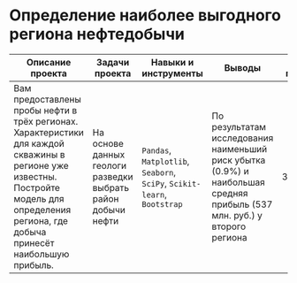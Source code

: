 # Определение наиболее выгодного региона нефтедобычи
Описание проекта|Задачи проекта|Навыки и инструменты|Выводы|Статус проекта
---|---|---|---|---
Вам предоставлены пробы нефти в трёх регионах. Характеристики для каждой скважины в регионе уже известны. Постройте модель для определения региона, где добыча принесёт наибольшую прибыль.|На основе данных геологи разведки выбрать район добычи нефти|`Pandas`, `Matplotlib`, `Seaborn`, `SciPy`, `Scikit-learn`, `Bootstrap`|По результатам исследования наименьший риск убытка (0.9%) и наибольшая средняя прибыль (537 млн. руб.) у второго региона|Завершен

